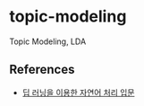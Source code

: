 # topic-modeling
Topic Modeling, LDA

## References
- [딥 러닝을 이용한 자연어 처리 입문](https://wikidocs.net/book/2155)

